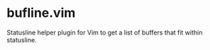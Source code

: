 # bufline.vim
Statusline helper plugin for Vim to get a list of buffers that fit within statusline.
